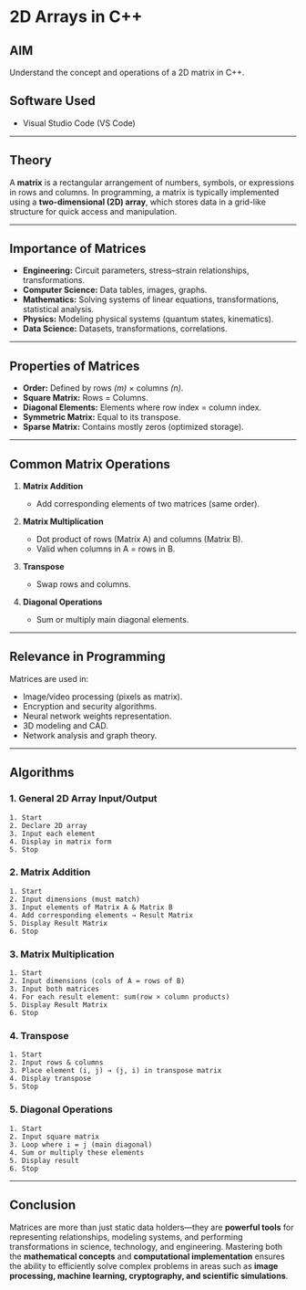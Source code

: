 # 2D Arrays in C++

## **AIM**

Understand the concept and operations of a 2D matrix in C++.

## **Software Used**

* Visual Studio Code (VS Code)

---

## **Theory**

A **matrix** is a rectangular arrangement of numbers, symbols, or expressions in rows and columns.
In programming, a matrix is typically implemented using a **two-dimensional (2D) array**, which stores data in a grid-like structure for quick access and manipulation.

---

## **Importance of Matrices**

* **Engineering:** Circuit parameters, stress–strain relationships, transformations.
* **Computer Science:** Data tables, images, graphs.
* **Mathematics:** Solving systems of linear equations, transformations, statistical analysis.
* **Physics:** Modeling physical systems (quantum states, kinematics).
* **Data Science:** Datasets, transformations, correlations.

---

## **Properties of Matrices**

* **Order:** Defined by rows *(m)* × columns *(n)*.
* **Square Matrix:** Rows = Columns.
* **Diagonal Elements:** Elements where row index = column index.
* **Symmetric Matrix:** Equal to its transpose.
* **Sparse Matrix:** Contains mostly zeros (optimized storage).

---

## **Common Matrix Operations**

1. **Matrix Addition**

   * Add corresponding elements of two matrices (same order).
2. **Matrix Multiplication**

   * Dot product of rows (Matrix A) and columns (Matrix B).
   * Valid when columns in A = rows in B.
3. **Transpose**

   * Swap rows and columns.
4. **Diagonal Operations**

   * Sum or multiply main diagonal elements.

---

## **Relevance in Programming**

Matrices are used in:

* Image/video processing (pixels as matrix).
* Encryption and security algorithms.
* Neural network weights representation.
* 3D modeling and CAD.
* Network analysis and graph theory.

---

## **Algorithms**

### 1. General 2D Array Input/Output

```
1. Start
2. Declare 2D array
3. Input each element
4. Display in matrix form
5. Stop
```

### 2. Matrix Addition

```
1. Start
2. Input dimensions (must match)
3. Input elements of Matrix A & Matrix B
4. Add corresponding elements → Result Matrix
5. Display Result Matrix
6. Stop
```

### 3. Matrix Multiplication

```
1. Start
2. Input dimensions (cols of A = rows of B)
3. Input both matrices
4. For each result element: sum(row × column products)
5. Display Result Matrix
6. Stop
```

### 4. Transpose

```
1. Start
2. Input rows & columns
3. Place element (i, j) → (j, i) in transpose matrix
4. Display transpose
5. Stop
```

### 5. Diagonal Operations

```
1. Start
2. Input square matrix
3. Loop where i = j (main diagonal)
4. Sum or multiply these elements
5. Display result
6. Stop
```

---

## **Conclusion**

Matrices are more than just static data holders—they are **powerful tools** for representing relationships, modeling systems, and performing transformations in science, technology, and engineering.
Mastering both the **mathematical concepts** and **computational implementation** ensures the ability to efficiently solve complex problems in areas such as **image processing, machine learning, cryptography, and scientific simulations**.

